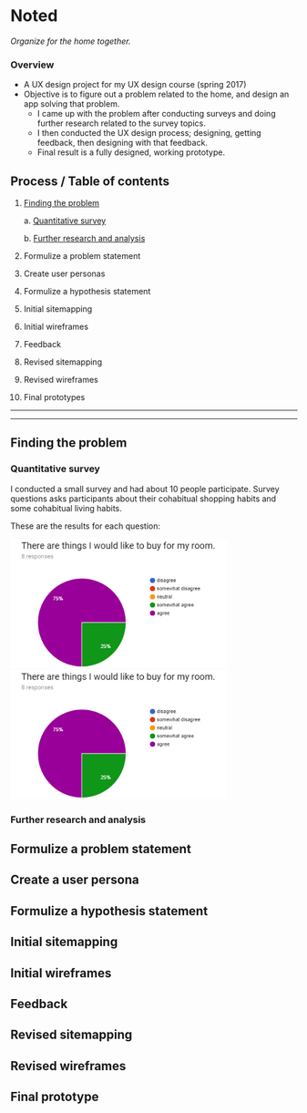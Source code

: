 # Noted
_Organize for the home together._

### Overview
- A UX design project for my UX design course (spring 2017)
- Objective is to figure out a problem related to the home, and design an app solving that problem.
  - I came up with the problem after conducting surveys and doing further research related to the survey topics.
  - I then conducted the UX design process; designing, getting feedback, then designing with that feedback.
  - Final result is a fully designed, working prototype. 

## Process / Table of contents
1. [Finding the problem](#finding-the-problem)
    
    a. [Quantitative survey](#quantitative-survey)
    
    b. [Further research and analysis](#further-research-and-analysis)
2. Formulize a problem statement
3. Create user personas
4. Formulize a hypothesis statement
5. Initial sitemapping
6. Initial wireframes
7. Feedback
8. Revised sitemapping
9. Revised wireframes
10. Final prototypes

---
---


## Finding the problem

### Quantitative survey

I conducted a small survey and had about 10 people participate. 
Survey questions asks participants about their cohabitual shopping habits and some cohabitual living habits. 

These are the results for each question: 

<img alt="Question 1" src="/1%20-%20Finding%20the%20Problem/a%20-%20Quantitative%20Survey/q1.jpg" width="380" height="227"> <img src="/1%20-%20Finding%20the%20Problem/a%20-%20Quantitative%20Survey/q1.jpg" width="380" height="227">


### Further research and analysis


## Formulize a problem statement

## Create a user persona

## Formulize a hypothesis statement

## Initial sitemapping

## Initial wireframes

## Feedback

## Revised sitemapping

## Revised wireframes

## Final prototype

